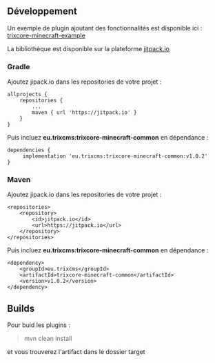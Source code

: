 ## Développement

Un exemple de plugin ajoutant des fonctionnalités est disponible ici : 
[trixcore-minecraft-example](https://github.com/TrixCMS-V-2/trixcore-minecraft-example)

La bibliothèque est disponible sur la plateforme [jitpack.io](https://jitpack.io/#eu.trixcms/trixcore-minecraft-common)

### Gradle

Ajoutez jipack.io dans les repositories de votre projet :

```
allprojects {
	repositories {
		...
		maven { url 'https://jitpack.io' }
	}
}
```

Puis incluez **eu.trixcms:trixcore-minecraft-common** en dépendance :

```
dependencies {
     implementation 'eu.trixcms:trixcore-minecraft-common:v1.0.2'
}
```

### Maven

Ajoutez jipack.io dans les repositories de votre projet :

```
<repositories>
	<repository>
		<id>jitpack.io</id>
		<url>https://jitpack.io</url>
	</repository>
</repositories>
```

Puis incluez **eu.trixcms:trixcore-minecraft-common** en dépendance :

```
<dependency>
	<groupId>eu.trixcms</groupId>
	<artifactId>trixcore-minecraft-common</artifactId>
	<version>v1.0.2</version>
</dependency>
```

## Builds

Pour buid les plugins :

> mvn clean install

et vous trouverez l'artifact dans le dossier target
